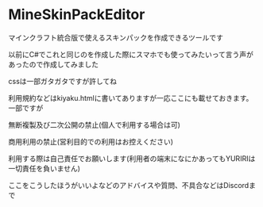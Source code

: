 # MineSkinPackEditor

マインクラフト統合版で使えるスキンパックを作成できるツールです

以前にC#でこれと同じのを作成した際にスマホでも使ってみたいって言う声があったので作成してみました

cssは一部ガタガタですが許してね

利用規約などはkiyaku.htmlに書いてありますが一応ここにも載せておきます。一部ですが

無断複製及び二次公開の禁止(個人で利用する場合は可)

商用利用の禁止(営利目的での利用はお控えください)

利用する際は自己責任でお願いします(利用者の端末になにかあってもYURIRIは一切責任を負いません)

ここをこうしたほうがいいよなどのアドバイスや質問、不具合などはDiscordまで
